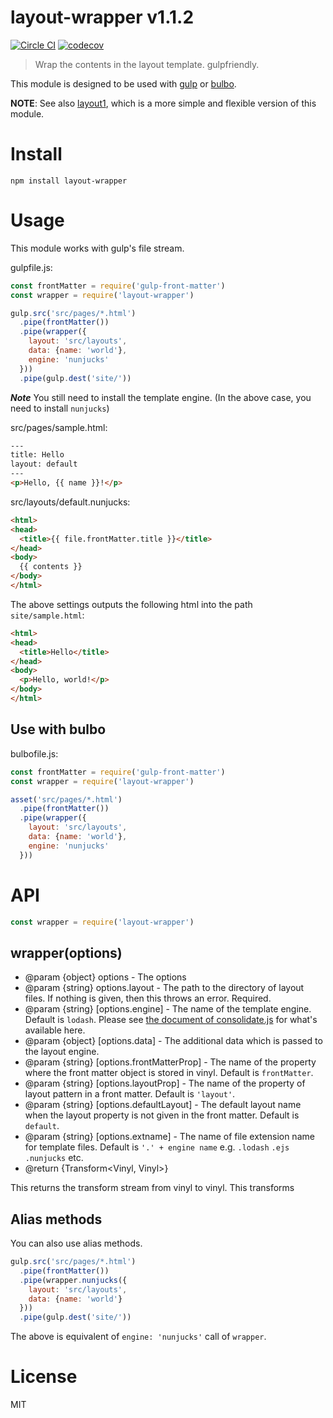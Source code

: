 # layout-wrapper v1.1.2

[![Circle CI](https://circleci.com/gh/kt3k/layout-wrapper.svg?style=svg)](https://circleci.com/gh/kt3k/layout-wrapper)
[![codecov](https://codecov.io/gh/kt3k/layout-wrapper/branch/master/graph/badge.svg)](https://codecov.io/gh/kt3k/layout-wrapper)


> Wrap the contents in the layout template. gulpfriendly.

This module is designed to be used with [gulp][gulp] or [bulbo][bulbo].

**NOTE**: See also [layout1][], which is a more simple and flexible version of this module.

# Install

    npm install layout-wrapper

# Usage

This module works with gulp's file stream.

gulpfile.js:

```js
const frontMatter = require('gulp-front-matter')
const wrapper = require('layout-wrapper')

gulp.src('src/pages/*.html')
  .pipe(frontMatter())
  .pipe(wrapper({
    layout: 'src/layouts',
    data: {name: 'world'},
    engine: 'nunjucks'
  }))
  .pipe(gulp.dest('site/'))
```

***Note*** You still need to install the template engine. (In the above case, you need to install `nunjucks`)

src/pages/sample.html:

```html
---
title: Hello
layout: default
---
<p>Hello, {{ name }}!</p>
```

src/layouts/default.nunjucks:

```html
<html>
<head>
  <title>{{ file.frontMatter.title }}</title>
</head>
<body>
  {{ contents }}
</body>
</html>
```

The above settings outputs the following html into the path `site/sample.html`:

```html
<html>
<head>
  <title>Hello</title>
</head>
<body>
  <p>Hello, world!</p>
</body>
</html>
```

## Use with bulbo

bulbofile.js:

```js
const frontMatter = require('gulp-front-matter')
const wrapper = require('layout-wrapper')

asset('src/pages/*.html')
  .pipe(frontMatter())
  .pipe(wrapper({
    layout: 'src/layouts',
    data: {name: 'world'},
    engine: 'nunjucks'
  }))
```

# API

```js
const wrapper = require('layout-wrapper')
```

## wrapper(options)

- @param {object} options - The options
- @param {string} options.layout - The path to the directory of layout files. If nothing is given, then this throws an error. Required.
- @param {string} [options.engine] - The name of the template engine. Default is `lodash`. Please see [the document of consolidate.js](https://github.com/tj/consolidate.js/) for what's available here.
- @param {object} [options.data] - The additional data which is passed to the layout engine.
- @param {string} [options.frontMatterProp] - The name of the property where the front matter object is stored in vinyl. Default is `frontMatter`.
- @param {string} [options.layoutProp] - The name of the property of layout pattern in a front matter. Default is `'layout'`.
- @param {string} [options.defaultLayout] - The default layout name when the layout property is not given in the front matter. Default is `default`.
- @param {string} [options.extname] - The name of file extension name for template files. Default is `'.' + engine name` e.g. `.lodash` `.ejs` `.nunjucks` etc.
- @return {Transform<Vinyl, Vinyl>}

This returns the transform stream from vinyl to vinyl. This transforms

## Alias methods

You can also use alias methods.

```js
gulp.src('src/pages/*.html')
  .pipe(frontMatter())
  .pipe(wrapper.nunjucks({
    layout: 'src/layouts',
    data: {name: 'world'}
  }))
  .pipe(gulp.dest('site/'))
```

The above is equivalent of `engine: 'nunjucks'` call of `wrapper`.

# License

MIT

[gulp]: http://gulpjs.com/
[bulbo]: https://github.com/kt3k/bulbo
[layout1]: https://npm.im/layout1
